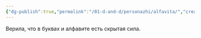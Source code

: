 ```yaml
---
{"dg-publish":true,"permalink":"/01-d-and-d/personazhi/alfavita/","created":"2024-11-09T09:06:49.875+03:00","updated":"2023-12-26T14:50:20.998+03:00"}
---
```



Верила, что в буквах и алфавите есть скрытая сила.
